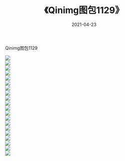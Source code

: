 ﻿---
layout: post
title:  《Qinimg图包1129》
date:   2021-04-23
img: http://imgx.orgx.ga/Qinimg图包/Qinimg图包1129/000.jpg
categories: [美女, 清纯, 唯美]
---

Qinimg图包1129

 ![](http://imgx.orgx.ga/Qinimg图包/Qinimg图包1129/001.jpg) <br>![](http://imgx.orgx.ga/Qinimg图包/Qinimg图包1129/002.jpg) <br>![](http://imgx.orgx.ga/Qinimg图包/Qinimg图包1129/003.jpg) <br>![](http://imgx.orgx.ga/Qinimg图包/Qinimg图包1129/004.jpg) <br>![](http://imgx.orgx.ga/Qinimg图包/Qinimg图包1129/005.jpg) <br>![](http://imgx.orgx.ga/Qinimg图包/Qinimg图包1129/006.jpg) <br>![](http://imgx.orgx.ga/Qinimg图包/Qinimg图包1129/007.jpg) <br>![](http://imgx.orgx.ga/Qinimg图包/Qinimg图包1129/008.jpg) <br>![](http://imgx.orgx.ga/Qinimg图包/Qinimg图包1129/009.jpg) <br>![](http://imgx.orgx.ga/Qinimg图包/Qinimg图包1129/010.jpg) <br>![](http://imgx.orgx.ga/Qinimg图包/Qinimg图包1129/011.jpg) <br>![](http://imgx.orgx.ga/Qinimg图包/Qinimg图包1129/012.jpg) <br>![](http://imgx.orgx.ga/Qinimg图包/Qinimg图包1129/013.jpg) <br>![](http://imgx.orgx.ga/Qinimg图包/Qinimg图包1129/014.jpg) <br>![](http://imgx.orgx.ga/Qinimg图包/Qinimg图包1129/015.jpg) <br>![](http://imgx.orgx.ga/Qinimg图包/Qinimg图包1129/016.jpg) <br>![](http://imgx.orgx.ga/Qinimg图包/Qinimg图包1129/017.jpg) <br>![](http://imgx.orgx.ga/Qinimg图包/Qinimg图包1129/018.jpg) <br>![](http://imgx.orgx.ga/Qinimg图包/Qinimg图包1129/019.jpg) <br>![](http://imgx.orgx.ga/Qinimg图包/Qinimg图包1129/020.jpg) <br>